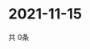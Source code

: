 # 2021-11-15
  共 0条

  <!-- BEGIN -->
  <!-- 最后更新时间Mon Nov 15 2021 04:05:02 GMT+0000 (Coordinated Universal Time) -->
  
  <!-- END -->
  
  